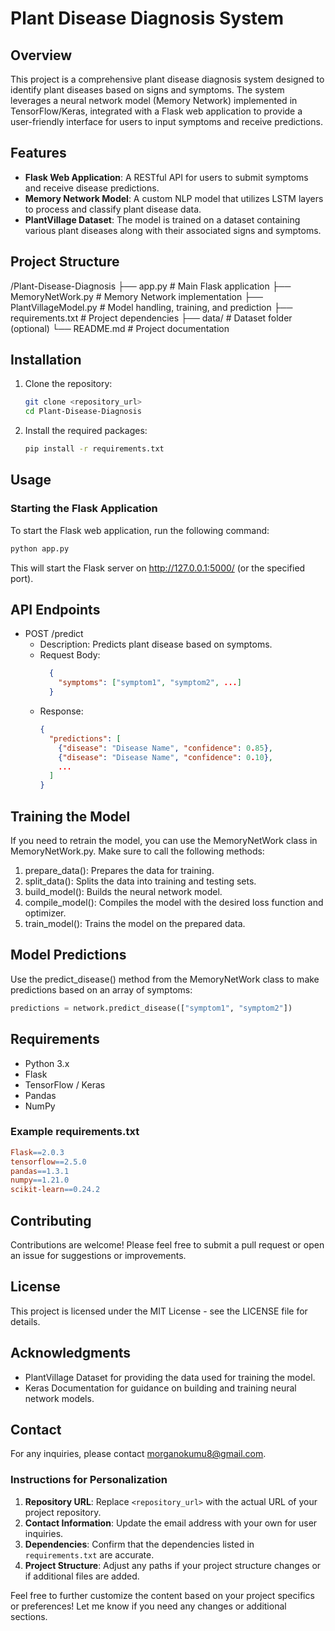# Plant Disease Diagnosis System

## Overview

This project is a comprehensive plant disease diagnosis system designed to identify plant diseases based on signs and symptoms. The system leverages a neural network model (Memory Network) implemented in TensorFlow/Keras, integrated with a Flask web application to provide a user-friendly interface for users to input symptoms and receive predictions.

## Features

- **Flask Web Application**: A RESTful API for users to submit symptoms and receive disease predictions.
- **Memory Network Model**: A custom NLP model that utilizes LSTM layers to process and classify plant disease data.
- **PlantVillage Dataset**: The model is trained on a dataset containing various plant diseases along with their associated signs and symptoms.

## Project Structure

/Plant-Disease-Diagnosis ├── app.py # Main Flask application ├── MemoryNetWork.py # Memory Network implementation ├── PlantVillageModel.py # Model handling, training, and prediction ├── requirements.txt # Project dependencies ├── data/ # Dataset folder (optional) └── README.md # Project documentation


## Installation

1. Clone the repository:

   ```bash
   git clone <repository_url>
   cd Plant-Disease-Diagnosis
   ```
2. Install the required packages:
    ```bash
   pip install -r requirements.txt
   ```
## Usage

### Starting the Flask Application

To start the Flask web application, run the following command:
```bash
python app.py
```
This will start the Flask server on http://127.0.0.1:5000/ (or the specified port).

## API Endpoints

- POST /predict 
    - Description: Predicts plant disease based on symptoms. 
    - Request Body:
      ```json
        {
          "symptoms": ["symptom1", "symptom2", ...]
        }
      ```
    - Response:
        ```json
        {
          "predictions": [
            {"disease": "Disease Name", "confidence": 0.85},
            {"disease": "Disease Name", "confidence": 0.10},
            ...
          ]
        }
        ```
## Training the Model

If you need to retrain the model, you can use the MemoryNetWork class in MemoryNetWork.py. Make sure to call the following methods:

1. prepare_data(): Prepares the data for training.
2. split_data(): Splits the data into training and testing sets.
3. build_model(): Builds the neural network model.
4. compile_model(): Compiles the model with the desired loss function and optimizer. 
5. train_model(): Trains the model on the prepared data.    

## Model Predictions

Use the predict_disease() method from the MemoryNetWork class to make predictions based on an array of symptoms:
```python
predictions = network.predict_disease(["symptom1", "symptom2"])
```

## Requirements
- Python 3.x 
- Flask
- TensorFlow / Keras
- Pandas
- NumPy

### Example requirements.txt
```makefile
Flask==2.0.3
tensorflow==2.5.0
pandas==1.3.1
numpy==1.21.0
scikit-learn==0.24.2
```

## Contributing

Contributions are welcome! Please feel free to submit a pull request or open an issue for suggestions or improvements.

## License

This project is licensed under the MIT License - see the LICENSE file for details.

## Acknowledgments

- PlantVillage Dataset for providing the data used for training the model.
- Keras Documentation for guidance on building and training neural network models.

## Contact

For any inquiries, please contact morganokumu8@gmail.com.


### Instructions for Personalization

1. **Repository URL**: Replace `<repository_url>` with the actual URL of your project repository.
2. **Contact Information**: Update the email address with your own for user inquiries.
3. **Dependencies**: Confirm that the dependencies listed in `requirements.txt` are accurate.
4. **Project Structure**: Adjust any paths if your project structure changes or if additional files are added.

Feel free to further customize the content based on your project specifics or preferences! Let me know if you need any changes or additional sections.
